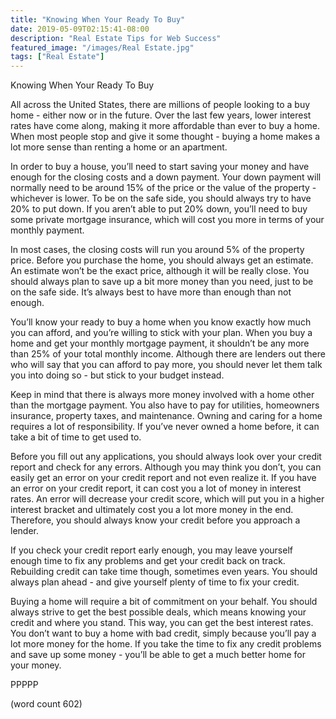 ```yaml
---
title: "Knowing When Your Ready To Buy"
date: 2019-05-09T02:15:41-08:00
description: "Real Estate Tips for Web Success"
featured_image: "/images/Real Estate.jpg"
tags: ["Real Estate"]
---
```


Knowing When Your Ready To Buy

All across the United States, there are millions of people looking to a buy home - either now or in the future.  Over the last few years, lower interest rates have come along, making it more affordable than ever to buy a home.  When most people stop and give it some thought - buying a home makes a lot more sense than renting a home or an apartment.

In order to buy a house, you’ll need to start saving your money and have enough for the closing costs and a down payment.  Your down payment will normally need to be around 15% of the price or the value of the property - whichever is lower.  To be on the safe side, you should always try to have 20% to put down.  If you aren’t able to put 20% down, you’ll need to buy some private mortgage insurance, which will cost you more in terms of your monthly payment.

In most cases, the closing costs will run you around 5% of the property price.  Before you purchase the home, you should always get an estimate.  An estimate won’t be the exact price, although it will be really close.  You should always plan to save up a bit more money than you need, just to be on the safe side.  It’s always best to have more than enough than not enough.

You’ll know your ready to buy a home when you know exactly how much you can afford, and you’re willing to stick with your plan.  When you buy a home and get your monthly mortgage payment, it shouldn’t be any more than 25% of your total monthly income.  Although there are lenders out there who will say that you can afford to pay more, you should never let them talk you into doing so - but stick to your budget instead.

Keep in mind that there is always more money involved with a home other than the mortgage payment.  You also have to pay for utilities, homeowners insurance, property taxes, and maintenance.  Owning and caring for a home requires a lot of responsibility.  If you’ve never owned a home before, it can take a bit of time to get used to.

Before you fill out any applications, you should always look over your credit report and check for any errors.  Although you may think you don’t, you can easily get an error on your credit report and not even realize it.  If you have an error on your credit report, it can cost you a lot of money in interest rates.  An error will decrease your credit score, which will put you in a higher interest bracket and ultimately cost you a lot more money in the end.  Therefore, you should always know your credit before you approach a lender.

If you check your credit report early enough, you may leave yourself enough time to fix any problems and get your credit back on track.  Rebuilding credit can take time though, sometimes even years.  You should always plan ahead - and give yourself plenty of time to fix your credit.

Buying a home will require a bit of commitment on your behalf.  You should always strive to get the best possible deals, which means knowing your credit and where you stand.  This way, you can get the best interest rates.  You don’t want to buy a home with bad credit, simply because you’ll pay a lot more money for the home.  If you take the time to fix any credit problems and save up some money - you’ll be able to get a much better home for your money.

PPPPP

(word count 602)

